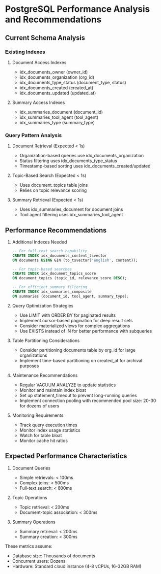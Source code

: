 # PostgreSQL Performance Analysis and Recommendations

## Current Schema Analysis

### Existing Indexes
1. Document Access Indexes
   - idx_documents_owner (owner_id)
   - idx_documents_organization (org_id)
   - idx_documents_type_status (document_type, status)
   - idx_documents_created (created_at)
   - idx_documents_updated (updated_at)

2. Summary Access Indexes
   - idx_summaries_document (document_id)
   - idx_summaries_tool_agent (tool_agent)
   - idx_summaries_type (summary_type)

### Query Pattern Analysis

1. Document Retrieval (Expected < 1s)
   - Organization-based queries use idx_documents_organization
   - Status filtering uses idx_documents_type_status
   - Timestamp-based sorting uses idx_documents_created/updated

2. Topic-Based Search (Expected < 1s)
   - Uses document_topics table joins
   - Relies on topic relevance scoring

3. Summary Retrieval (Expected < 1s)
   - Uses idx_summaries_document for document joins
   - Tool agent filtering uses idx_summaries_tool_agent

## Performance Recommendations

1. Additional Indexes Needed
   ```sql
   -- For full-text search capability
   CREATE INDEX idx_documents_content_tsvector 
   ON documents USING GIN (to_tsvector('english', content));
   
   -- For topic-based searches
   CREATE INDEX idx_document_topics_score 
   ON document_topics (topic_id, relevance_score DESC);
   
   -- For efficient summary filtering
   CREATE INDEX idx_summaries_composite 
   ON summaries (document_id, tool_agent, summary_type);
   ```

2. Query Optimization Strategies
   - Use LIMIT with ORDER BY for paginated results
   - Implement cursor-based pagination for deep result sets
   - Consider materialized views for complex aggregations
   - Use EXISTS instead of IN for better performance with subqueries

3. Table Partitioning Considerations
   - Consider partitioning documents table by org_id for large organizations
   - Implement time-based partitioning on created_at for archival purposes

4. Maintenance Recommendations
   - Regular VACUUM ANALYZE to update statistics
   - Monitor and maintain index bloat
   - Set up statement_timeout to prevent long-running queries
   - Implement connection pooling with recommended pool size: 20-30 for dozens of users

5. Monitoring Requirements
   - Track query execution times
   - Monitor index usage statistics
   - Watch for table bloat
   - Monitor cache hit ratios

## Expected Performance Characteristics

1. Document Queries
   - Simple retrievals: < 100ms
   - Complex joins: < 500ms
   - Full-text search: < 800ms

2. Topic Operations
   - Topic retrieval: < 200ms
   - Document-topic association: < 300ms

3. Summary Operations
   - Summary retrieval: < 200ms
   - Summary creation: < 300ms

These metrics assume:
- Database size: Thousands of documents
- Concurrent users: Dozens
- Hardware: Standard cloud instance (4-8 vCPUs, 16-32GB RAM)
